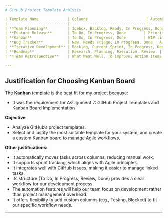```yaml
---
# GitHub Project Template Analysis  

| Template Name             | Columns                          | Automation Features                          | Agile Suitability       | Best Use Case               | Screenshots                                                                 |
|---------------------------|----------------------------------|----------------------------------------------|--------------------------------|----------------------------|------------------------------------------------------------------------------|
| **Team Planning**         | Icebox, Backlog, Ready, In Progress, Done | Helps in backlog grooming & planning | Best for large teams | Enterprise projects | <img width="959" alt="Team Planning Template" src="https://github.com/user-attachments/assets/450ac58c-5a6e-4aad-ba56-b815c1cffaaf" /> |
| **Feature Release**       | To Do, In Progress, Done        | Prioritization features | Good for feature-focused development | Product teams | <img width="356" alt="Feature release" src="https://github.com/user-attachments/assets/cbbcc09f-8f35-4008-aec2-50ddf61e9eed" /> |
| **Kanban**                | To Do, In Progress, Done        | WIP limits | Excellent for workflow visualization | Teams transitioning to Agile | <img width="960" alt="Custom Kanban Board" src="https://github.com/user-attachments/assets/aaa4ad64-1b1f-48c4-8a66-c17166d0cdce" /> |
| **Bug Tracker**           | New, Needs Triage, In Progress, Done | Auto-categorization of issues | Ideal for QA-focused teams | Maintenance projects | <img width="959" alt="Bug Tracker Backlog" src="https://github.com/user-attachments/assets/d43aa3a6-e2d7-430f-b39a-847113831b85" /> |
| **Iterative Development** | Backlog, Current Sprint, In Progress, Done | Sprint planning tools | Best for long-term project management | Scrum teams | <img width="362" alt="Iterative development" src="https://github.com/user-attachments/assets/dedf51e9-7df6-4e8d-a90b-ca2ea6d2b6f2" /> |
| **Roadmap**               | Research, Planning, Execution, Review. | May auto-link milestones to GitHub Issues. | Aligns with long-term planning but lacks sprint-specific features. | Strategic planning for product roadmaps | <img width="363" alt="Roadmap" src="https://github.com/user-attachments/assets/9707a570-aef2-4774-8106-712de07c8a9b" /> |
| **Team Retrospective**    | What Went Well, To Improve, Action Items | Collaboration features | Great for continuous improvement | All Agile teams | <img width="362" alt="Team retrospective" src="https://github.com/user-attachments/assets/b5934af6-beed-4d4c-9a82-9cf5b4ebb390" /> |  

---
```


## Justification for Choosing Kanban Board

The **Kanban** template is the best fit for my project because:  
- It was the requirement for Assignment 7: GitHub Project Templates and Kanban Board Implementation
  
**Objective**
- Analyze GitHub’s project templates.
- Select and justify the most suitable template for your system, and create a custom Kanban board to manage Agile workflows.

**Other justifications:**
- It automatically moves tasks across columns, reducing manual work.
- It supports sprint tracking, which aligns with Agile principles.
- It integrates well with GitHub Issues, making it easier to manage linked tasks.
- Its structure (To Do, In Progress, Review, Done) provides a clear workflow for our development process.
- The automation features will help our team focus on development rather than project management overhead.
- It offers flexibility to add custom columns (e.g., Testing, Blocked) to fit our specific workflow needs.

---








